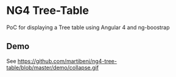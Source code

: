 # NG4 Tree-Table

PoC for displaying a Tree table using Angular 4 and ng-boostrap

## Demo

See https://github.com/martibenj/ng4-tree-table/blob/master/demo/collapse.gif